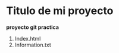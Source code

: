 # Titulo de mi proyecto
**proyecto git practica**
   
[//]:# (listas enumeradas)

1. Index.html
2. Information.txt

